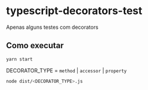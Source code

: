 # typescript-decorators-test
Apenas alguns testes com decorators

## Como executar

```sh
yarn start
```

DECORATOR_TYPE = `method` | `accessor` | `property`
```sh
node dist/<DECORATOR_TYPE>.js
```

